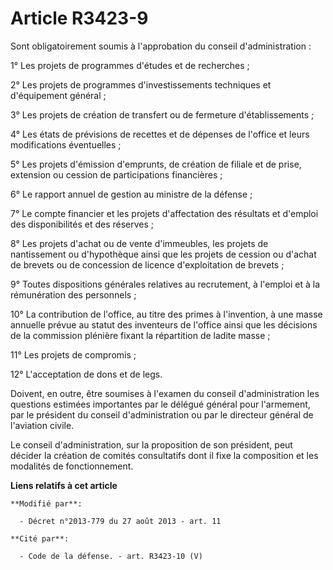 # Article R3423-9

Sont obligatoirement soumis à l'approbation du conseil d'administration :

1° Les projets de programmes d'études et de recherches ;

2° Les projets de programmes d'investissements techniques et d'équipement général ;

3° Les projets de création de transfert ou de fermeture d'établissements ;

4° Les états de prévisions de recettes et de dépenses de l'office et leurs modifications éventuelles ;

5° Les projets d'émission d'emprunts, de création de filiale et de prise, extension ou cession de participations
financières ;

6° Le rapport annuel de gestion au ministre de la défense ;

7° Le compte financier et les projets d'affectation des résultats et d'emploi des disponibilités et des réserves ;

8° Les projets d'achat ou de vente d'immeubles, les projets de nantissement ou d'hypothèque ainsi que les projets de cession
ou d'achat de brevets ou de concession de licence d'exploitation de brevets ;

9° Toutes dispositions générales relatives au recrutement, à l'emploi et à la rémunération des personnels ;

10° La contribution de l'office, au titre des primes à l'invention, à une masse annuelle prévue au statut des inventeurs de
l'office ainsi que les décisions de la commission plénière fixant la répartition de ladite masse ;

11° Les projets de compromis ;

12° L'acceptation de dons et de legs.

Doivent, en outre, être soumises à l'examen du conseil d'administration les questions estimées importantes par le délégué
général pour l'armement, par le président du conseil d'administration ou par le directeur général de l'aviation civile.

Le conseil d'administration, sur la proposition de son président, peut décider la création de comités consultatifs dont il
fixe la composition et les modalités de fonctionnement.

**Liens relatifs à cet article**

	**Modifié par**:

	  - Décret n°2013-779 du 27 août 2013 - art. 11

	**Cité par**:

	  - Code de la défense. - art. R3423-10 (V)
